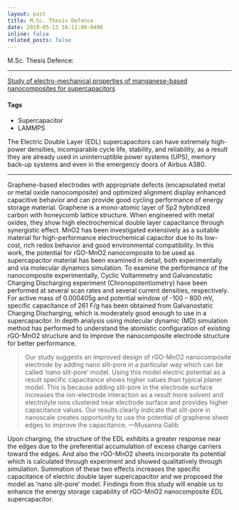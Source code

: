 ```yaml
---
layout: post
title: M.Sc. Thesis Defence
date: 2019-05-13 16:11:00-0400
inline: false
related_posts: false
---
```


M.Sc. Thesis Defence: 
***

<a href="http://lib.buet.ac.bd:8080/xmlui/handle/123456789/5337">Study of electro-mechanical properties of manganese-based nanocomposites for supercapacitors</a> 

#### Tags
<ul>
    <li>Supercapacitor</li>
    <li>LAMMPS</li>
</ul>

The Electric Double Layer (EDL) supercapacitors can have extremely high-power densities, incomparable cycle life, stability, and reliability, as a result they are already used in uninterruptible power systems (UPS), memory back-up systems and even in the emergency doors of Airbus A380.

***

 Graphene-based electrodes with appropriate defects (encapsulated metal or metal oxide nanocomposite) and optimized alignment display enhanced capacitive behavior and can provide good cycling performance of energy storage material. Graphene is a mono-atomic layer of Sp2 hybridized carbon with honeycomb lattice structure. When engineered with metal oxides, they show high electrochemical double layer capacitance through synergistic effect. MnO2 has been investigated extensively as a suitable material for high-performance electrochemical capacitor due to its low-cost, rich redox behavior and good environmental compatibility. In this work, the potential for rGO-MnO2 nanocomposite to be used as supercapacitor material has been examined in detail, both experimentally and via molecular dynamics simulation. To examine the performance of the nanocomposite experimentally, Cyclic Voltammetry and Galvanostatic Charging Discharging experiment (Chronopotentiometry) have been performed at several scan rates and several current densities, respectively. For active mass of 0.000405g and potential window of -100 – 800 mV, specific capacitance of 261 F/g has been obtained from Galvanostatic Charging Discharging, which is moderately good enough to use in a supercapacitor. In depth analysis using molecular dynamic (MD) simulation method has performed to understand the atomistic configuration of existing rGO-MnO2 structure and to improve the nanocomposite electrode structure for better performance.  
 
> Our study suggests an improved design of rGO-MnO2 nanocomposite electrode by adding nano slit-pore in a particular way which can be called ‘nano slit-pore’ model. Using this model electric potential as a result specific capacitance shows higher values than typical planer model. This is because adding slit-pore in the electrode surface increases the ion-electrode interaction as a result more solvent and electrolyte ions clustered near electrode surface and provides higher capacitance values. Our results clearly indicate that slit-pore in nanoscale creates opportunity to use the potential of graphene sheet edges to improve the capacitance.
> —Musanna Galib

Upon charging, the structure of the EDL exhibits a greater response near the edges due to the preferential accumulation of excess charge carriers toward the edges. And also the rGO-MnO2 sheets incorporate its potential which is calculated through experiment and showed qualitatively through simulation. Summation of these two effects increases the specific capacitance of electric double layer supercapacitor and we proposed the model as ‘nano slit-pore’ model. Findings from this study will enable us to enhance the energy storage capability of rGO-MnO2 nanocomposite EDL supercapacitor.
